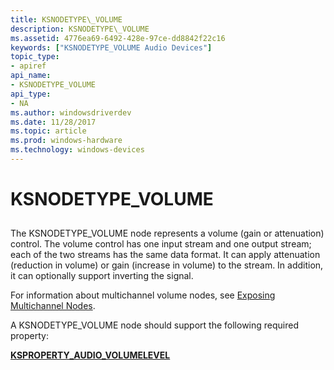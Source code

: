 ```yaml
---
title: KSNODETYPE\_VOLUME
description: KSNODETYPE\_VOLUME
ms.assetid: 4776ea69-6492-428e-97ce-dd8842f22c16
keywords: ["KSNODETYPE_VOLUME Audio Devices"]
topic_type:
- apiref
api_name:
- KSNODETYPE_VOLUME
api_type:
- NA
ms.author: windowsdriverdev
ms.date: 11/28/2017
ms.topic: article
ms.prod: windows-hardware
ms.technology: windows-devices
---
```


# KSNODETYPE\_VOLUME


## <span id="ddk_ksnodetype_volume_ks"></span><span id="DDK_KSNODETYPE_VOLUME_KS"></span>


The KSNODETYPE\_VOLUME node represents a volume (gain or attenuation) control. The volume control has one input stream and one output stream; each of the two streams has the same data format. It can apply attenuation (reduction in volume) or gain (increase in volume) to the stream. In addition, it can optionally support inverting the signal.

For information about multichannel volume nodes, see [Exposing Multichannel Nodes](https://msdn.microsoft.com/library/windows/hardware/ff536380).

A KSNODETYPE\_VOLUME node should support the following required property:

[**KSPROPERTY\_AUDIO\_VOLUMELEVEL**](ksproperty-audio-volumelevel.md)

 

 






